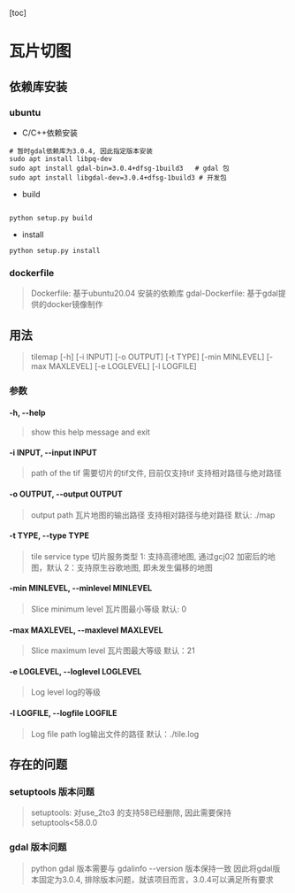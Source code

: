 [toc]
# 瓦片切图

## 依赖库安装
### ubuntu

- C/C++依赖安装
```shell
# 暂时gdal依赖库为3.0.4, 因此指定版本安装
sudo apt install libpq-dev
sudo apt install gdal-bin=3.0.4+dfsg-1build3   # gdal 包
sudo apt install libgdal-dev=3.0.4+dfsg-1build3 # 开发包
```

- build
 
```shell

python setup.py build
```

- install

```
python setup.py install
```

### dockerfile

> Dockerfile: 基于ubuntu20.04 安装的依赖库
> gdal-Dockerfile: 基于gdal提供的docker镜像制作

## 用法

> tilemap [-h] [-i INPUT] [-o OUTPUT] [-t TYPE] [-min MINLEVEL] [-max MAXLEVEL] [-e LOGLEVEL] [-l LOGFILE]

### 参数

#### -h, --help 

> show this help message and exit

#### -i INPUT, --input INPUT

> path of the tif
> 需要切片的tif文件, 目前仅支持tif
> 支持相对路径与绝对路径

#### -o OUTPUT, --output OUTPUT

> output path
> 瓦片地图的输出路径
> 支持相对路径与绝对路径
> 默认: ./map

####   -t TYPE, --type TYPE  

> tile service type
> 切片服务类型
> 1: 支持高德地图, 通过gcj02 加密后的地图，默认
> 2：支持原生谷歌地图, 即未发生偏移的地图

####   -min MINLEVEL, --minlevel MINLEVEL

> Slice minimum level
> 瓦片图最小等级
> 默认: 0

####   -max MAXLEVEL, --maxlevel MAXLEVEL

> Slice maximum level
> 瓦片图最大等级
> 默认：21

####   -e LOGLEVEL, --loglevel LOGLEVEL

> Log level
> log的等级

####   -l LOGFILE, --logfile LOGFILE

> Log file path
> log输出文件的路径
> 默认：./tile.log

## 存在的问题

### setuptools 版本问题

> setuptools: 对use_2to3 的支持58已经删除, 因此需要保持setuptools<58.0.0

### gdal 版本问题

> python gdal 版本需要与 gdalinfo --version 版本保持一致
> 因此将gdal版本固定为3.0.4, 排除版本问题，就该项目而言，3.0.4可以满足所有要求
